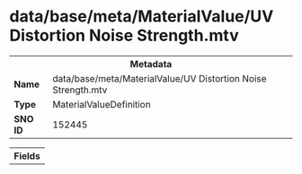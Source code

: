 <h1>data/base/meta/MaterialValue/UV Distortion Noise Strength.mtv</h1><table><tr><th colspan="100%">Metadata</th></tr><tr><td><b>Name</b></td><td>data/base/meta/MaterialValue/UV Distortion Noise Strength.mtv</td></tr><tr><td><b>Type</b></td><td>MaterialValueDefinition</td></tr><tr><td><b>SNO ID</b></td><td>152445</td></tr></table>

<table><tr><th colspan="100%">Fields</th></tr></table>


